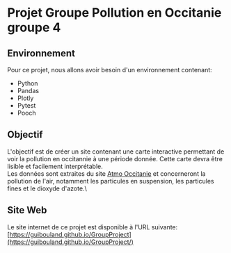 # Projet Groupe Pollution en Occitanie groupe 4
## Environnement
Pour ce projet, nous allons avoir besoin d'un environnement contenant:
- Python
- Pandas
- Plotly
- Pytest
- Pooch

## Objectif
L'objectif est de créer un site contenant une carte interactive permettant de voir la pollution en occitannie à une période donnée. Cette carte devra être lisible et facilement interprétable.\
Les données sont extraites du site [Atmo Occitanie](https://data-atmo-occitanie.opendata.arcgis.com/pages/liste-des-flux) et concerneront la pollution de l'air, notamment les particules en suspension, les particules fines et le dioxyde d'azote.\

## Site Web
Le site internet de ce projet est disponible à l'URL suivante: [https://guibouland.github.io/GroupProject](https://guibouland.github.io/GroupProject/)

